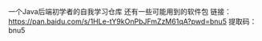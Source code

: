 一个Java后端初学者的自我学习仓库
还有一些可能用到的软件包
链接：https://pan.baidu.com/s/1HLe-tY9kOnPbJFmZzM61qA?pwd=bnu5 
提取码：bnu5 
